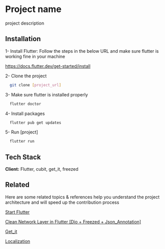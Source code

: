 # Project name

project description


## Installation

1- Install Flutter: Follow the steps in the below URL and make sure flutter is working fine in your machine

   https://docs.flutter.dev/get-started/install

2- Clone the project
```bash
  git clone [project_url]
```
3- Make sure flutter is installed properly
```bash
  flutter doctor
```
4- Install packages
```bash
  flutter pub get updates
```
5- Run [project]
```bash
  flutter run
```


## Tech Stack

**Client:** Flutter, cubit, get_it, freezed



## Related

Here are some related topics & references help you understand the project architecture and will speed up the contribution process

[Start Flutter](https://docs.flutter.dev/)

[Clean Network Layer in Flutter [Dio + Freezed + Json_Annotation]](https://ercangp.medium.com/clean-network-layer-in-flutter-dio-freezed-json-annotation-f5f2c41ac240)

[Get_it](https://petercoding.com/flutter/2021/07/21/using-get-it-in-flutter/)

[Localization](https://docs.flutter.dev/development/accessibility-and-localization/internationalization)

